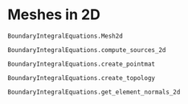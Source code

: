 # Meshes in 2D
```@docs
BoundaryIntegralEquations.Mesh2d
```

```@docs
BoundaryIntegralEquations.compute_sources_2d
```

```@docs
BoundaryIntegralEquations.create_pointmat
```

```@docs
BoundaryIntegralEquations.create_topology
```

```@docs
BoundaryIntegralEquations.get_element_normals_2d
```